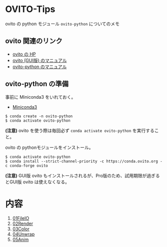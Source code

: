 # OVITO-Tips
ovito の python モジュール `ovito-python` についてのメモ

## ovito 関連のリンク

- [ovito の HP](https://www.ovito.org/)
- [ovito (GUI版) のマニュアル](https://www.ovito.org/docs/current/)
- [ovito-python のマニュアル](https://www.ovito.org/docs/current/python/)


## ovito-python の準備

事前に Miniconda3 をいれておく。

- [Miniconda3](https://docs.conda.io/en/latest/miniconda.html)

```
$ conda create -n ovito-python
$ conda activate ovito-python
```

**(注意)** ovito を使う際は毎回必ず `conda activate ovito-python` を実行すること。

ovito の pythonモジュールをインストール。
```
$ conda activate ovito-python
$ conda install --strict-channel-priority -c https://conda.ovito.org -c conda-forge ovito
```
**(注意)** GUI版 ovito もインストールされるが、Pro版のため、試用期限が過ぎるとGUI版 ovito は使えなくなる。

# 内容
1. [01FileIO](./01FileIO)
2. [02Render](./02Render)
3. [03Color](./03Color)
4. [04Unwrap](./04Unwrap)
5. [05Anim](./05Anim)
